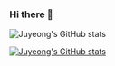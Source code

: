 ### Hi there 👋

<!--
**juyeong-chungbuk/juyeong-chungbuk** is a ✨ _special_ ✨ repository because its `README.md` (this file) appears on your GitHub profile.

Here are some ideas to get you started:

- 🔭 I’m currently working on ...
- 🌱 I’m currently learning ...
- 👯 I’m looking to collaborate on ...
- 🤔 I’m looking for help with ...
- 💬 Ask me about ...
- 📫 How to reach me: ...
- 😄 Pronouns: ...
- ⚡ Fun fact: ...
-->

![Juyeong's GitHub stats](https://github-readme-stats.vercel.app/api?username=juyeong-chungbuk&show_icons=true&theme=radical)

[![Juyeong's GitHub stats](https://github-readme-stats.vercel.app/api?username=juyeong-chungbuk)](hJuyeong-chungbukub.com/juyeong-chungbuk/github-readme-stats)
